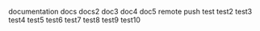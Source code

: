 documentation
docs
docs2
doc3
doc4
doc5
remote push
test
test2
test3
test4
test5
test6
test7
test8
test9
test10
